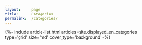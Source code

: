 ```yaml
---
layout:     page
title:      Categories
permalink:  /categories/
---
```


<div class="layout--articles">
  <section class="my-5">
    {%- include article-list.html articles=site.displayed_en_categories type='grid' size='md' cover_type='background' -%}
  </section>
</div>
